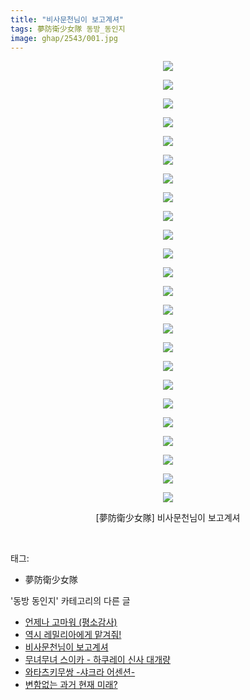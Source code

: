 ```yaml
---
title: "비사문천님이 보고계셔"
tags: 夢防衛少女隊 동방_동인지
image: ghap/2543/001.jpg
---
```

<div class="article">
<p style="text-align: center; clear: none; float: none;"><img src="{{ site.nasurl }}/ghap/2543/001.jpg"/></p>
<p style="text-align: center; clear: none; float: none;"><img src="{{ site.nasurl }}/ghap/2543/002.jpg"/></p>
<p style="text-align: center; clear: none; float: none;"><img src="{{ site.nasurl }}/ghap/2543/003.jpg"/></p>
<p style="text-align: center; clear: none; float: none;"><img src="{{ site.nasurl }}/ghap/2543/004.jpg"/></p>
<p style="text-align: center; clear: none; float: none;"><img src="{{ site.nasurl }}/ghap/2543/005.jpg"/></p>
<p style="text-align: center; clear: none; float: none;"><img src="{{ site.nasurl }}/ghap/2543/006.jpg"/></p>
<p style="text-align: center; clear: none; float: none;"><img src="{{ site.nasurl }}/ghap/2543/007.jpg"/></p>
<p style="text-align: center; clear: none; float: none;"><img src="{{ site.nasurl }}/ghap/2543/008.jpg"/></p>
<p style="text-align: center; clear: none; float: none;"><img src="{{ site.nasurl }}/ghap/2543/009.jpg"/></p>
<p style="text-align: center; clear: none; float: none;"><img src="{{ site.nasurl }}/ghap/2543/010.jpg"/></p>
<p style="text-align: center; clear: none; float: none;"><img src="{{ site.nasurl }}/ghap/2543/011.jpg"/></p>
<p style="text-align: center; clear: none; float: none;"><img src="{{ site.nasurl }}/ghap/2543/012.jpg"/></p>
<p style="text-align: center; clear: none; float: none;"><img src="{{ site.nasurl }}/ghap/2543/013.jpg"/></p>
<p style="text-align: center; clear: none; float: none;"><img src="{{ site.nasurl }}/ghap/2543/014.jpg"/></p>
<p style="text-align: center; clear: none; float: none;"><img src="{{ site.nasurl }}/ghap/2543/015.jpg"/></p>
<p style="text-align: center; clear: none; float: none;"><img src="{{ site.nasurl }}/ghap/2543/016.jpg"/></p>
<p style="text-align: center; clear: none; float: none;"><img src="{{ site.nasurl }}/ghap/2543/017.jpg"/></p>
<p style="text-align: center; clear: none; float: none;"><img src="{{ site.nasurl }}/ghap/2543/018.jpg"/></p>
<p style="text-align: center; clear: none; float: none;"><img src="{{ site.nasurl }}/ghap/2543/019.jpg"/></p>
<p style="text-align: center; clear: none; float: none;"><img src="{{ site.nasurl }}/ghap/2543/020.jpg"/></p>
<p style="text-align: center; clear: none; float: none;"><img src="{{ site.nasurl }}/ghap/2543/021.jpg"/></p>
<p style="text-align: center; clear: none; float: none;"><img src="{{ site.nasurl }}/ghap/2543/022.jpg"/></p>
<p style="text-align: center; clear: none; float: none;"><img src="{{ site.nasurl }}/ghap/2543/023.jpg"/></p>
<p style="text-align: center; clear: none; float: none;"><img src="{{ site.nasurl }}/ghap/2543/024.jpg"/></p>
<p style="text-align: center; clear: none; float: none;">[夢防衛少女隊] 비사문천님이 보고계셔</p>
<p><br/></p>
</div><div class="tagTrail">
<p>태그: </p>
<ul>
<li>夢防衛少女隊</li>
</ul>
</div><div class="another">
<p>'동방 동인지' 카테고리의 다른 글</p>
<ul>
<li><a href="/2016-10-12-ghap_2546">언제나 고마워 (평소감사)</a></li>
<li><a href="/2016-10-11-ghap_2544">역시 레밀리아에게 맡겨줘!</a></li>
<li><a href="/2016-10-11-ghap_2543">비사문천님이 보고계셔</a></li>
<li><a href="/2016-10-11-ghap_2541">무녀무녀 스이카 - 하쿠레이 신사 대개량</a></li>
<li><a href="/2016-10-11-ghap_2540">와타츠키무쌍 -샤크라 어센션-</a></li>
<li><a href="/2016-10-11-ghap_2539">변함없는 과거 현재 미래?</a></li>
</ul>
</div><div class="cb_module cb_fluid">
<div class="cb_wrt cb_profile">
</div><!-- commentList close -->
</div>